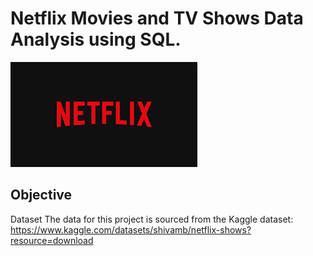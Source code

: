 # Netflix Movies and TV Shows Data Analysis using SQL.

![Netflix Logo](https://github.com/Varun2100/netflix_sql_Project/blob/16e847efef1f3ffbcaf6b2596a71476a4fc1996b/netflix%20logo.png)


## Objective

Dataset
The data for this project is sourced from the Kaggle dataset:
https://www.kaggle.com/datasets/shivamb/netflix-shows?resource=download


    



    
